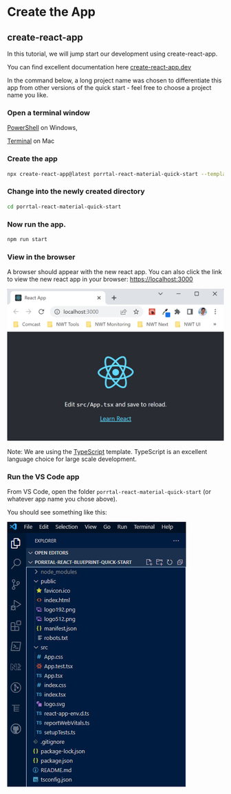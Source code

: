 # Create the App

## create-react-app

In this tutorial, we will jump start our development using create-react-app.

You can find excellent documentation here
[create-react-app.dev](https://create-react-app.dev)

In the command below, a long project name was chosen to differentiate this app from other versions of the quick start - feel free to choose a project name you like.

### Open a terminal window

[PowerShell](https://learn.microsoft.com/en-us/powershell/) on Windows,

[Terminal](https://support.apple.com/guide/terminal/welcome/mac) on Mac

### Create the app

```bash
npx create-react-app@latest porrtal-react-material-quick-start --template typescript
```

### Change into the newly created directory

```bash
cd porrtal-react-material-quick-start
```

### Now run the app.

```bash
npm run start
```

### View in the browser

A browser should appear with the new react app. You can also click the link to view the new react app in your browser:
[https://localhost:3000](https://localhost:3000)

![React App](react-app.jpg)

Note: We are using the [TypeScript](https://www.typescriptlang.org/) template. TypeScript is an excellent language choice for large scale development.

### Run the VS Code app

From VS Code, open the folder `porrtal-react-material-quick-start` (or whatever app name you chose above).

You should see something like this:

![Create React App Files](create-react-app-files-in-vs-code.jpg)
